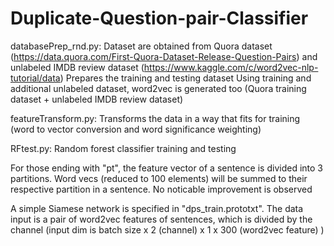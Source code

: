 # Duplicate-Question-pair-Classifier

databasePrep_rnd.py:
Dataset are obtained from Quora dataset (https://data.quora.com/First-Quora-Dataset-Release-Question-Pairs) and unlabeled IMDB review dataset (https://www.kaggle.com/c/word2vec-nlp-tutorial/data)
Prepares the training and testing dataset 
Using training and additional unlabeled dataset, word2vec is generated too (Quora training dataset + unlabeled IMDB review dataset)


featureTransform.py:
Transforms the data in a way that fits for training (word to vector conversion and word significance weighting)

RFtest.py:
Random forest classifier training and testing

For those ending with "pt", the feature vector of a sentence is divided into 3 partitions. Word vecs (reduced to 100 elements) will be summed to their respective partition in a sentence. No noticable improvement is observed 

A simple Siamese network is specified in "dps_train.prototxt". The data input is a pair of word2vec features of sentences, which is divided by the channel (input dim is batch size x 2 (channel) x 1 x 300 (word2vec feature) )
